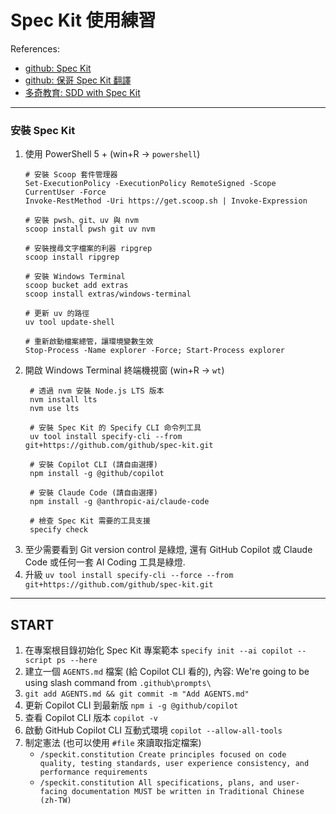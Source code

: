 # Spec Kit 使用練習

References:

- [github: Spec Kit](https://github.com/github/spec-kit)
- [github: 保哥 Spec Kit 翻譯](https://github.com/doggy8088/spec-kit)
- [多奇教育: SDD with Spec Kit](https://learn.duotify.com/courses/sdd)

---

### 安裝 Spec Kit

1. 使用 PowerShell 5 + (win+R -> `powershell`)
    ```
    # 安裝 Scoop 套件管理器
    Set-ExecutionPolicy -ExecutionPolicy RemoteSigned -Scope CurrentUser -Force
    Invoke-RestMethod -Uri https://get.scoop.sh | Invoke-Expression
    
    # 安裝 pwsh、git、uv 與 nvm
    scoop install pwsh git uv nvm
    
    # 安裝搜尋文字檔案的利器 ripgrep
    scoop install ripgrep
    
    # 安裝 Windows Terminal
    scoop bucket add extras
    scoop install extras/windows-terminal
    
    # 更新 uv 的路徑
    uv tool update-shell
    
    # 重新啟動檔案總管，讓環境變數生效
    Stop-Process -Name explorer -Force; Start-Process explorer
    ```
2. 開啟 Windows Terminal 終端機視窗 (win+R -> `wt`)
   ```
    # 透過 nvm 安裝 Node.js LTS 版本
    nvm install lts
    nvm use lts
    
    # 安裝 Spec Kit 的 Specify CLI 命令列工具
    uv tool install specify-cli --from git+https://github.com/github/spec-kit.git
    
    # 安裝 Copilot CLI (請自由選擇)
    npm install -g @github/copilot
    
    # 安裝 Claude Code (請自由選擇)
    npm install -g @anthropic-ai/claude-code
    
    # 檢查 Spec Kit 需要的工具支援
    specify check
   ```
3. 至少需要看到 Git version control 是綠燈, 還有 GitHub Copilot 或 Claude Code 或任何一套 AI Coding 工具是綠燈.
4. 升級 `uv tool install specify-cli --force --from git+https://github.com/github/spec-kit.git`

---

## START

1. 在專案根目錄初始化 Spec Kit 專案範本 `specify init --ai copilot --script ps --here`
2. 建立一個 `AGENTS.md` 檔案 (給 Copilot CLI 看的), 內容: We're going to be using slash command from `.github\prompts\`
3. `git add AGENTS.md && git commit -m "Add AGENTS.md"`
4. 更新 Copilot CLI 到最新版 `npm i -g @github/copilot`
5. 查看 Copilot CLI 版本 `copilot -v`
6. 啟動 GitHub Copilot CLI 互動式環境 `copilot --allow-all-tools`
7. 制定憲法 (也可以使用 `#file` 來讀取指定檔案)
    - `/speckit.constitution Create principles focused on code quality, testing standards, user experience consistency, and performance requirements`
    - `/speckit.constitution All specifications, plans, and user-facing documentation MUST be written in Traditional Chinese (zh-TW)`
